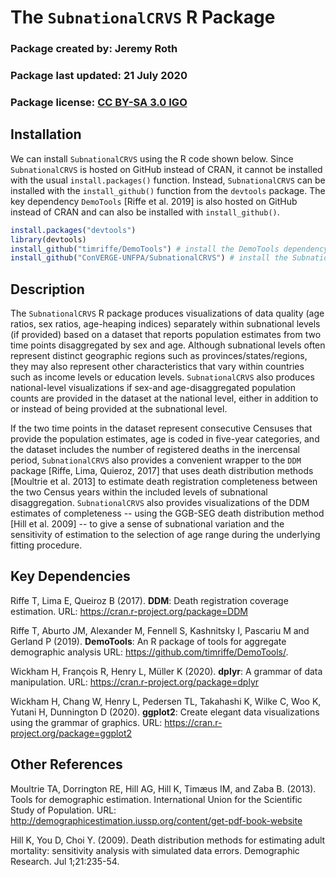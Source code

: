 # The `SubnationalCRVS` R Package

### Package created by: Jeremy Roth

### Package last updated: 21 July 2020

### Package license: [CC BY-SA 3.0 IGO](https://creativecommons.org/licenses/by-sa/3.0/)

## Installation
We can install `SubnationalCRVS` using the R code shown below. Since `SubnationalCRVS` is hosted on GitHub instead of CRAN, it cannot be installed with the usual `install.packages()` function. Instead, `SubnationalCRVS` can be installed with the `install_github()` function from the `devtools` package. The key dependency `DemoTools` [Riffe et al. 2019] is also hosted on GitHub instead of CRAN and can also be installed with `install_github()`.

```r
install.packages("devtools")
library(devtools)
install_github("timriffe/DemoTools") # install the DemoTools dependency 
install_github("ConVERGE-UNFPA/SubnationalCRVS") # install the SubnationalCRVS package
```
## Description
The `SubnationalCRVS` R package produces visualizations of data quality (age ratios, sex ratios, age-heaping indices) separately within subnational levels (if provided) based on a dataset that reports population estimates from two time points disaggregated by sex and age. Although subnational levels often represent distinct geographic regions such as provinces/states/regions, they may also represent other characteristics that vary within countries such as income levels or education levels. `SubnationalCRVS` also produces national-level visualizations if sex-and age-disaggregated population counts are provided in the dataset at the national level, either in addition to or instead of being provided at the subnational level.

If the two time points in the dataset represent consecutive Censuses that provide the population estimates, age is coded in five-year categories, and the dataset includes the number of registered deaths in the inercensal period, `SubnationalCRVS` also provides a convenient wrapper to the `DDM` package [Riffe, Lima, Quieroz, 2017] that uses death distribution methods [Moultrie et al. 2013] to estimate death registration completeness between the two Census years within the included levels of subnational disaggregation. `SubnationalCRVS` also provides visualizations of the DDM estimates of completeness -- using the GGB-SEG death distribution method [Hill et al. 2009] -- to give a sense of subnational variation and the sensitivity of estimation to the selection of age range during the underlying fitting procedure. 

## Key Dependencies
Riffe T, Lima E, Queiroz B (2017). **DDM**: Death registration coverage estimation. URL: https://cran.r-project.org/package=DDM

Riffe T, Aburto JM, Alexander M, Fennell S, Kashnitsky I, Pascariu M and Gerland P (2019). **DemoTools**: An R package of tools for aggregate demographic analysis URL: https://github.com/timriffe/DemoTools/.

Wickham H,  François R, Henry L, Müller K (2020). **dplyr**: A grammar of data manipulation. URL: https://cran.r-project.org/package=dplyr

Wickham H,  Chang W, Henry L, Pedersen TL, Takahashi K, Wilke C, Woo K, Yutani H, Dunnington D (2020). **ggplot2**: Create elegant data visualizations using the grammar of graphics. URL: https://cran.r-project.org/package=ggplot2


## Other References
Moultrie TA, Dorrington RE, Hill AG, Hill K, Timæus IM, and Zaba B. (2013). Tools for demographic estimation. International Union for the Scientific Study of Population.
URL: http://demographicestimation.iussp.org/content/get-pdf-book-website

Hill K, You D, Choi Y. (2009). Death distribution methods for estimating adult mortality: sensitivity analysis with simulated data errors. Demographic Research. Jul 1;21:235-54.